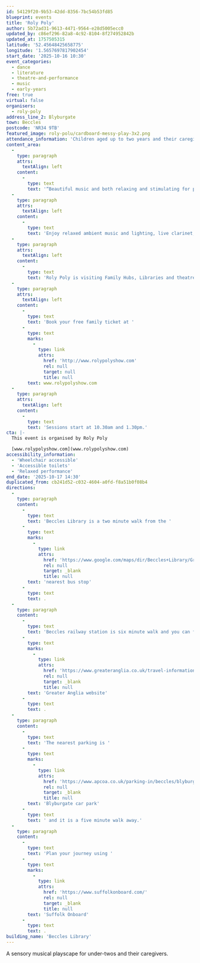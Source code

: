 ```yaml
---
id: 54129f20-9b53-42dd-8356-7bc54b53fd85
blueprint: events
title: 'Roly Poly'
author: 5b72ad31-9613-4471-9564-e28d5005ecc0
updated_by: c86ef296-82a8-4c92-8104-8f274952842b
updated_at: 1757505315
latitude: '52.45648425658775'
longitude: '1.5657697817902454'
start_date: '2025-10-16 10:30'
event_categories:
  - dance
  - literature
  - theatre-and-performance
  - music
  - early-years
free: true
virtual: false
organisers:
  - roly-poly
address_line_2: Blyburgate
town: Beccles
postcode: 'NR34 9TB'
featured_image: roly-polu/cardboard-messy-play-3x2.png
attendance_information: 'Children aged up to two years and their caregiver'
content_area:
  -
    type: paragraph
    attrs:
      textAlign: left
    content:
      -
        type: text
        text: '“Beautiful music and both relaxing and stimulating for parents and little ones”'
  -
    type: paragraph
    attrs:
      textAlign: left
    content:
      -
        type: text
        text: 'Enjoy relaxed ambient music and lighting, live clarinet, interactive movement and a playful rolling cardboard maze, for small audiences of babies/toddlers under two years old and their caregivers.'
  -
    type: paragraph
    attrs:
      textAlign: left
    content:
      -
        type: text
        text: 'Roly Poly is visiting Family Hubs, Libraries and theatres between October 2025 — March 2026.'
  -
    type: paragraph
    attrs:
      textAlign: left
    content:
      -
        type: text
        text: 'Book your free family ticket at '
      -
        type: text
        marks:
          -
            type: link
            attrs:
              href: 'http://www.rolypolyshow.com'
              rel: null
              target: null
              title: null
        text: www.rolypolyshow.com
  -
    type: paragraph
    attrs:
      textAlign: left
    content:
      -
        type: text
        text: 'Sessions start at 10.30am and 1.30pm.'
cta: |-
  This event is organised by Roly Poly

  [www.rolypolyshow.com](www.rolypolyshow.com)
accessibility_information:
  - 'Wheelchair accessible'
  - 'Accessible toilets'
  - 'Relaxed performance'
end_date: '2025-10-17 14:30'
duplicated_from: cb241d52-c032-4604-a0fd-f8a51b0f08b4
directions:
  -
    type: paragraph
    content:
      -
        type: text
        text: 'Beccles Library is a two minute walk from the '
      -
        type: text
        marks:
          -
            type: link
            attrs:
              href: 'https://www.google.com/maps/dir/Beccles+Library/Grove+Road,+Beccles+NR34+9TG/@52.4557532,1.5633626,17z/data=!3m1!4b1!4m14!4m13!1m5!1m1!1s0x47d9f6182299c073:0x2d0c83895bb0b63a!2m2!1d1.5658127!2d52.456262!1m5!1m1!1s0x47d9f61836eabf2f:0xd313f809f0370fac!2m2!1d1.566326!2d52.455276!3e2?entry=ttu'
              rel: null
              target: _blank
              title: null
        text: 'nearest bus stop'
      -
        type: text
        text: .
  -
    type: paragraph
    content:
      -
        type: text
        text: 'Beccles railway station is six minute walk and you can find up to date timetables on the '
      -
        type: text
        marks:
          -
            type: link
            attrs:
              href: 'https://www.greateranglia.co.uk/travel-information/station-information/suy'
              rel: null
              target: _blank
              title: null
        text: 'Greater Anglia website'
      -
        type: text
        text: .
  -
    type: paragraph
    content:
      -
        type: text
        text: 'The nearest parking is '
      -
        type: text
        marks:
          -
            type: link
            attrs:
              href: 'https://www.apcoa.co.uk/parking-in/beccles/blyburgate-beccles/'
              rel: null
              target: _blank
              title: null
        text: 'Blyburgate car park'
      -
        type: text
        text: ' and it is a five minute walk away.'
  -
    type: paragraph
    content:
      -
        type: text
        text: 'Plan your journey using '
      -
        type: text
        marks:
          -
            type: link
            attrs:
              href: 'https://www.suffolkonboard.com/'
              rel: null
              target: _blank
              title: null
        text: 'Suffolk Onboard'
      -
        type: text
        text: .
building_name: 'Beccles Library'
---
```

A sensory musical playscape for under-twos and their caregivers.